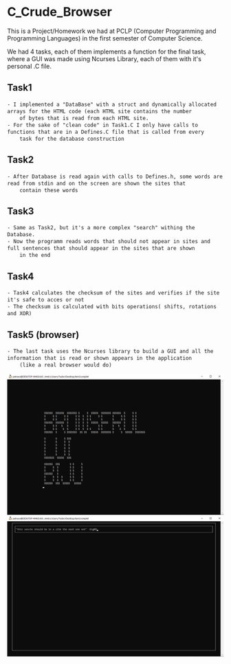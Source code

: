 # C_Crude_Browser

This is a Project/Homework we had at PCLP (Computer Programming and Programming Languages) in the first semester of Computer Science.

We had 4 tasks, each of them implements a function for the final task, where a GUI was made using Ncurses Library, each of them with it's personal .C file.

## Task1
```
- I implemented a "DataBase" with a struct and dynamically allocated arrays for the HTML code (each HTML site contains the number 
    of bytes that is read from each HTML site.
- For the sake of "clean code" in Task1.C I only have calls to functions that are in a Defines.C file that is called from every
    task for the database construction
```

## Task2
```
- After Database is read again with calls to Defines.h, some words are read from stdin and on the screen are shown the sites that
    contain these words
```

## Task3
```
- Same as Task2, but it's a more complex "search" withing the Database.
- Now the programm reads words that should not appear in sites and full sentences that should appear in the sites that are shown
    in the end
```

## Task4
```
- Task4 calculates the checksum of the sites and verifies if the site it's safe to acces or not
- The checksum is calculated with bits operations( shifts, rotations and XOR)
```

## Task5 (browser)
```
- The last task uses the Ncurses library to build a GUI and all the information that is read or shown appears in the application 
    (like a real browser would do)
```
![menubar](/screenshots/menubar.png)
![searchbar](/screenshots/searchbar.png)
